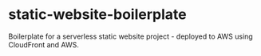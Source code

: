 # static-website-boilerplate
Boilerplate for a serverless static website project - deployed to AWS using CloudFront and AWS.
